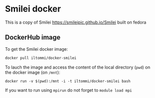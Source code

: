 # Smilei docker 

This is a copy of Smilei https://smileipic.github.io/Smilei built on fedora

## DockerHub image

To get the Smilei docker image:

```bash
docker pull iltommi/docker-smilei
```

To lauch the image and access the content of the local directory (`pwd`) on the docker image (on `/mnt`):
```
docker run -v $(pwd):/mnt -i -t iltommi/docker-smilei bash
```
If you want to run using `mpirun` do not forget to `module load mpi`  
